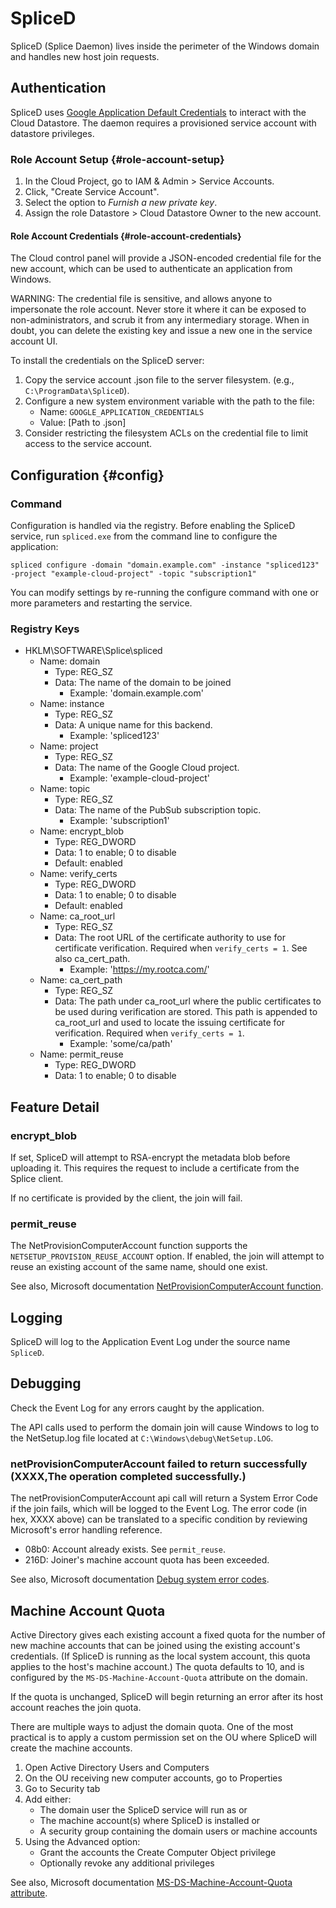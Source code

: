 # SpliceD

SpliceD (Splice Daemon) lives inside the perimeter of the Windows domain and
handles new host join requests.

## Authentication

SpliceD uses
[Google Application Default Credentials](https://developers.google.com/identity/protocols/application-default-credentials)
to interact with the Cloud Datastore. The daemon requires a provisioned service
account with datastore privileges.

### Role Account Setup {#role-account-setup}

1. In the Cloud Project, go to IAM & Admin > Service Accounts.
1. Click, "Create Service Account".
1. Select the option to *Furnish a new private key*.
1. Assign the role Datastore > Cloud Datastore Owner to the new account.

#### Role Account Credentials {#role-account-credentials}

The Cloud control panel will provide a JSON-encoded credential file for the new
account, which can be used to authenticate an application from Windows.

WARNING: The credential file is sensitive, and allows anyone to impersonate the
role account. Never store it where it can be exposed to non-administrators, and
scrub it from any intermediary storage. When in doubt, you can delete the
existing key and issue a new one in the service account UI.

To install the credentials on the SpliceD server:

1.  Copy the service account .json file to the server filesystem. (e.g.,
    `C:\ProgramData\SpliceD`).
1.  Configure a new system environment variable with the path to the file:
    *   Name: `GOOGLE_APPLICATION_CREDENTIALS`
    *   Value: \[Path to .json\]
1.  Consider restricting the filesystem ACLs on the credential file to limit
    access to the service account.

## Configuration {#config}

### Command

Configuration is handled via the registry. Before enabling the SpliceD service,
run `spliced.exe` from the command line to configure the application:

```
spliced configure -domain "domain.example.com" -instance "spliced123" -project "example-cloud-project" -topic "subscription1"
```

You can modify settings by re-running the configure command with one or more
parameters and restarting the service.

### Registry Keys

*   HKLM\SOFTWARE\Splice\spliced
    *   Name: domain
        *   Type: REG_SZ
        *   Data: The name of the domain to be joined
            *   Example: 'domain.example.com'
    *   Name: instance
        *   Type: REG_SZ
        *   Data: A unique name for this backend.
            *   Example: 'spliced123'
    *   Name: project
        *   Type: REG_SZ
        *   Data: The name of the Google Cloud project.
            *   Example: 'example-cloud-project'
    *   Name: topic
        *   Type: REG_SZ
        *   Data: The name of the PubSub subscription topic.
            *   Example: 'subscription1'
    *   Name: encrypt_blob
        *   Type: REG_DWORD
        *   Data: 1 to enable; 0 to disable
        *   Default: enabled
    *   Name: verify_certs
        *   Type: REG_DWORD
        *   Data: 1 to enable; 0 to disable
        *   Default: enabled
    *   Name: ca_root_url
        *   Type: REG_SZ
        *   Data: The root URL of the certificate authority to use for
            certificate verification. Required when `verify_certs = 1`. See also
            ca_cert_path.
            *   Example: 'https://my.rootca.com/'
    *   Name: ca_cert_path
        *   Type: REG_SZ
        *   Data: The path under ca_root_url where the public certificates to be
            used during verification are stored. This path is appended to
            ca_root_url and used to locate the issuing certificate for
            verification. Required when `verify_certs = 1`.
            *   Example: 'some/ca/path'
    *   Name: permit_reuse
        *   Type: REG_DWORD
        *   Data: 1 to enable; 0 to disable

## Feature Detail

### encrypt_blob

If set, SpliceD will attempt to RSA-encrypt the metadata blob before uploading
it. This requires the request to include a certificate from the Splice client.

If no certificate is provided by the client, the join will fail.

### permit_reuse

The NetProvisionComputerAccount function supports the
`NETSETUP_PROVISION_REUSE_ACCOUNT` option. If enabled, the join will attempt to
reuse an existing account of the same name, should one exist.

See also, Microsoft documentation [NetProvisionComputerAccount function](https://msdn.microsoft.com/en-us/library/windows/desktop/dd815228(v=vs.85).aspx).

## Logging

SpliceD will log to the Application Event Log under the source name `SpliceD`.

## Debugging

Check the Event Log for any errors caught by the application.

The API calls used to perform the domain join will cause Windows to log to the
NetSetup.log file located at `C:\Windows\debug\NetSetup.LOG`.

### netProvisionComputerAccount failed to return successfully (XXXX,The operation completed successfully.)

The netProvisionComputerAccount api call will return a System Error Code if the
join fails, which will be logged to the Event Log. The error code (in hex, XXXX
above) can be translated to a specific condition by reviewing Microsoft's error
handling reference.

*   08b0: Account already exists. See `permit_reuse`.
*   216D: Joiner's machine account quota has been exceeded.

See also, Microsoft documentation [Debug system error codes](https://msdn.microsoft.com/en-us/library/windows/desktop/ms681381(v=vs.85).aspx).

## Machine Account Quota

Active Directory gives each existing account a fixed quota for the number of new
machine accounts that can be joined using the existing account's credentials.
(If SpliceD is running as the local system account, this quota applies to the
host's machine account.) The quota defaults to 10, and is configured by the
`MS-DS-Machine-Account-Quota` attribute on the domain.

If the quota is unchanged, SpliceD will begin returning an error after its host
account reaches the join quota.

There are multiple ways to adjust the domain quota. One of the most practical is
to apply a custom permission set on the OU where SpliceD will create the machine
accounts.

1.  Open Active Directory Users and Computers
1.  On the OU receiving new computer accounts, go to Properties
1.  Go to Security tab
1.  Add either:
    * The domain user the SpliceD service will run as or
    * The machine account(s) where SpliceD is installed or
    * A security group containing the domain users or machine accounts
1.  Using the Advanced option:
    * Grant the accounts the Create Computer Object privilege
    * Optionally revoke any additional privileges

See also, Microsoft documentation [MS-DS-Machine-Account-Quota attribute](https://msdn.microsoft.com/en-us/library/ms678639(v=vs.85).aspx).

